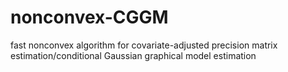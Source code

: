 # nonconvex-CGGM
fast nonconvex algorithm for covariate-adjusted precision matrix estimation/conditional Gaussian graphical model estimation
